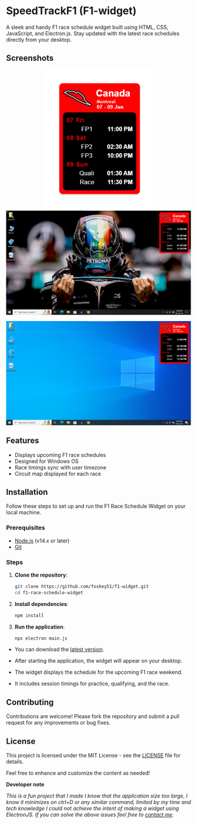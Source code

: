 # SpeedTrackF1 (F1-widget)


A sleek and handy F1 race schedule widget built using HTML, CSS, JavaScript, and Electron.js. Stay updated with the latest race schedules directly from your desktop.

## Screenshots
<p align = "center">
      <img src="./Screenshot/shot1.png" align="center">
      <img src="./Screenshot/shot2.png"align="center">&nbsp;&nbsp;&nbsp;&nbsp;
      <img src="./Screenshot/shot3.png"align="center">
</p>

## Features

- Displays upcoming F1 race schedules
- Designed for Windows OS
- Race timings sync with user timezone
- Circuit map displayed for each race

## Installation

Follow these steps to set up and run the F1 Race Schedule Widget on your local machine.

### Prerequisites

- [Node.js](https://nodejs.org/) (v14.x or later)
- [Git](https://git-scm.com/)

### Steps

1. **Clone the repository**:
    ```sh
    git clone https://github.com/foskey51/f1-widget.git
    cd f1-race-schedule-widget
    ```

2. **Install dependencies**:
    ```sh
    npm install
    ```

3. **Run the application**:
    ```sh
    npx electron main.js
    ```

- You can download the [latest version](https://github.com/foskey51/f1-widget/releases/).

- After starting the application, the widget will appear on your desktop.
- The widget displays the schedule for the upcoming F1 race weekend.
- It includes session timings for practice, qualifying, and the race.

## Contributing

Contributions are welcome! Please fork the repository and submit a pull request for any improvements or bug fixes.

## License

This project is licensed under the MIT License - see the [LICENSE](LICENSE) file for details.

Feel free to enhance and customize the content as needed!

**Developer note**

*This is a fun project that I made I know that the application size too large, I know it minimizes on ctrl+D or any similar command, limited by my time and tech knowledge I could not achieve the intent of making a widget using ElectronJS. If you can solve the above issues feel free to [contact me](mailto:your-dhanushhs51@gmail.com)*.
